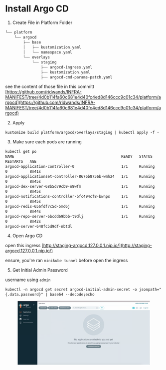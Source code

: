 # Install Argo CD

1. Create File in Platform Folder

```
└── platform
    └── argocd
        ├── base
        │   ├── kustomization.yaml
        │   └── namespace.yaml
        └── overlays
            └── staging
                ├── argocd-ingress.yaml
                ├── kustomization.yaml
                ├── argocd-cmd-params-patch.yaml
```

see the content of those file in this committ [https://github.com/ridwands/INFRA-MANIFEST/tree/4d0b114fa60c681e4d40fc4ed8d146ccc9c01c34/platform/argocd](https://github.com/ridwands/INFRA-MANIFEST/tree/4d0b114fa60c681e4d40fc4ed8d146ccc9c01c34/platform/argocd)

2. Apply

```
kustomize build platform/argocd/overlays/staging | kubectl apply -f -
```

3. Make sure each pods are running

```
kubectl get po                                                                                                  
NAME                                                READY   STATUS    RESTARTS   AGE
argocd-application-controller-0                     1/1     Running   0          8m41s
argocd-applicationset-controller-8676b8756b-wmh24   1/1     Running   0          8m45s
argocd-dex-server-68b5d79cb9-n8wfm                  1/1     Running   0          8m45s
argocd-notifications-controller-bfc494cf8-bwnps     1/1     Running   0          8m45s
argocd-redis-656fdf7c5d-5md6j                       1/1     Running   0          8m44s
argocd-repo-server-6bcdd69bbb-t9dlj                 1/1     Running   0          8m42s
argocd-server-648fc5d9df-nbtdl  
```

4. Open Argo CD

open this ingress [http://staging-argocd.127.0.0.1.nip.io/](http://staging-argocd.127.0.0.1.nip.io/)

ensure, you're ran `minikube tunnel` before open the ingress

5. Get Initial Admin Password

username using `admin`

```
kubectl -n argocd get secret argocd-initial-admin-secret -o jsonpath="{.data.password}" | base64 --decode;echo
```

<figure><img src="../.gitbook/assets/image.png" alt=""><figcaption></figcaption></figure>
